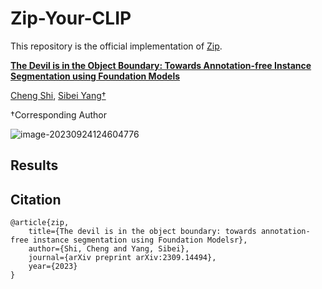 # Zip-Your-CLIP

This repository is the official implementation of [Zip](https://arxiv.org/abs/2309.14494).

**[The Devil is in the Object Boundary: Towards Annotation-free Instance Segmentation using Foundation Models](https://arxiv.org/abs/2309.14494)**

[Cheng Shi](https://chengshiest.github.io/), [Sibei Yang†](https://faculty.sist.shanghaitech.edu.cn/yangsibei/)

†Corresponding Author

<!-- [![arXiv](https://img.shields.io/badge/arXiv-FreeBloom-b31b1b.svg)](https://arxiv.org/abs/2309.14494) ![Pytorch](https://img.shields.io/badge/PyTorch->=1.10.0-Red?logo=pytorch) -->

<!-- Code will be released soon, stay tuned! -->

![image-20230924124604776](__assets__/fig1v3.png)



## Results






## Citation

```
@article{zip,
	title={The devil is in the object boundary: towards annotation-free instance segmentation using Foundation Modelsr},
	author={Shi, Cheng and Yang, Sibei},
	journal={arXiv preprint arXiv:2309.14494},
	year={2023}
}
```